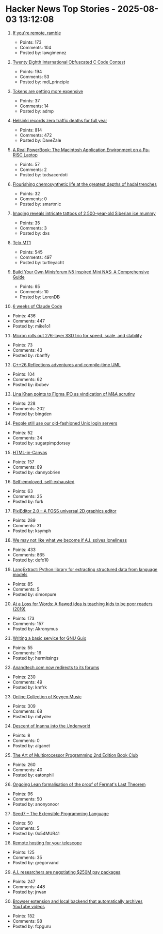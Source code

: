 # Hacker News Top Stories - 2025-08-03 13:12:08

1. [If you're remote, ramble](https://stephango.com/ramblings)
   - Points: 173
   - Comments: 104
   - Posted by: lawgimenez

2. [Twenty Eighth International Obfuscated C Code Contest](https://www.ioccc.org/2024/index.html)
   - Points: 194
   - Comments: 53
   - Posted by: mdl_principle

3. [Tokens are getting more expensive](https://ethanding.substack.com/p/ai-subscriptions-get-short-squeezed)
   - Points: 37
   - Comments: 14
   - Posted by: admp

4. [Helsinki records zero traffic deaths for full year](https://www.helsinkitimes.fi/finland/finland-news/domestic/27539-helsinki-records-zero-traffic-deaths-for-full-year.html)
   - Points: 814
   - Comments: 472
   - Posted by: DaveZale

5. [A Real PowerBook: The Macintosh Application Environment on a Pa-RISC Laptop](http://oldvcr.blogspot.com/2025/08/a-real-powerbook-macintosh-application.html)
   - Points: 57
   - Comments: 2
   - Posted by: todsacerdoti

6. [Flourishing chemosynthetic life at the greatest depths of hadal trenches](https://www.nature.com/articles/s41586-025-09317-z)
   - Points: 32
   - Comments: 0
   - Posted by: smartmic

7. [Imaging reveals intricate tattoos of 2,500-year-old Siberian ice mummy](https://www.bbc.com/news/articles/c4gzx0zm68vo)
   - Points: 35
   - Comments: 3
   - Posted by: dxs

8. [Telo MT1](https://www.telotrucks.com/)
   - Points: 545
   - Comments: 497
   - Posted by: turtleyacht

9. [Build Your Own Minisforum N5 Inspired Mini NAS: A Comprehensive Guide](https://jackharvest.com/index.php/2025/07/27/build-your-own-minisforum-n5-inspired-mini-nas-a-comprehensive-guide/)
   - Points: 65
   - Comments: 10
   - Posted by: LorenDB

10. [6 weeks of Claude Code](https://blog.puzzmo.com/posts/2025/07/30/six-weeks-of-claude-code/)
   - Points: 436
   - Comments: 447
   - Posted by: mike1o1

11. [Micron rolls out 276-layer SSD trio for speed, scale, and stability](https://blocksandfiles.com/2025/07/30/micron-three-276-layer-ssds/)
   - Points: 73
   - Comments: 43
   - Posted by: rbanffy

12. [C++26 Reflections adventures and compile-time UML](https://www.reachablecode.com/2025/07/31/c26-reflections-adventures-compile-time-uml/)
   - Points: 104
   - Comments: 62
   - Posted by: ibobev

13. [Lina Khan points to Figma IPO as vindication of M&A scrutiny](https://techcrunch.com/2025/08/02/lina-khan-points-to-figma-ipo-as-vindication-for-ma-scrutiny/)
   - Points: 228
   - Comments: 202
   - Posted by: bingden

14. [People still use our old-fashioned Unix login servers](https://utcc.utoronto.ca/~cks/space/blog/sysadmin/LoginServersStillUsed)
   - Points: 52
   - Comments: 34
   - Posted by: sugarpimpdorsey

15. [HTML-in-Canvas](https://github.com/WICG/html-in-canvas)
   - Points: 157
   - Comments: 89
   - Posted by: dannyobrien

16. [Self-employed, self-exhausted](https://theisolationjournals.substack.com/p/self-employed-self-exhausted)
   - Points: 63
   - Comments: 25
   - Posted by: furk

17. [PixiEditor 2.0 – A FOSS universal 2D graphics editor](https://pixieditor.net/blog/2025/07/30/20-release/)
   - Points: 289
   - Comments: 31
   - Posted by: ksymph

18. [We may not like what we become if A.I. solves loneliness](https://www.newyorker.com/magazine/2025/07/21/ai-is-about-to-solve-loneliness-thats-a-problem)
   - Points: 433
   - Comments: 865
   - Posted by: defo10

19. [LangExtract: Python library for extracting structured data from language models](https://github.com/google/langextract)
   - Points: 85
   - Comments: 5
   - Posted by: simonpure

20. [At a Loss for Words: A flawed idea is teaching kids to be poor readers (2019)](https://www.apmreports.org/episode/2019/08/22/whats-wrong-how-schools-teach-reading)
   - Points: 173
   - Comments: 157
   - Posted by: Akronymus

21. [Writing a basic service for GNU Guix](https://tannerhoelzel.com/gnu-shepherd-simple-service.html)
   - Points: 55
   - Comments: 16
   - Posted by: hermitsings

22. [Anandtech.com now redirects to its forums](https://forums.anandtech.com/)
   - Points: 230
   - Comments: 49
   - Posted by: kmfrk

23. [Online Collection of Keygen Music](https://keygenmusic.tk)
   - Points: 309
   - Comments: 68
   - Posted by: mifydev

24. [Descent of Inanna into the Underworld](https://en.wikipedia.org/wiki/Descent_of_Inanna_into_the_Underworld)
   - Points: 8
   - Comments: 0
   - Posted by: alganet

25. [The Art of Multiprocessor Programming 2nd Edition Book Club](https://eatonphil.com/2025-art-of-multiprocessor-programming.html)
   - Points: 260
   - Comments: 40
   - Posted by: eatonphil

26. [Ongoing Lean formalisation of the proof of Fermat's Last Theorem](https://github.com/ImperialCollegeLondon/FLT)
   - Points: 96
   - Comments: 50
   - Posted by: anonyonoor

27. [Seed7 – The Extensible Programming Language](https://seed7.net)
   - Points: 50
   - Comments: 5
   - Posted by: 0x54MUR41

28. [Remote hosting for your telescope](https://www.sierra-remote.com/)
   - Points: 125
   - Comments: 35
   - Posted by: gregorvand

29. [A.I. researchers are negotiating $250M pay packages](https://www.nytimes.com/2025/07/31/technology/ai-researchers-nba-stars.html)
   - Points: 247
   - Comments: 448
   - Posted by: jrwan

30. [Browser extension and local backend that automatically archives YouTube videos](https://github.com/andrewarrow/starchive)
   - Points: 182
   - Comments: 98
   - Posted by: fcpguru

